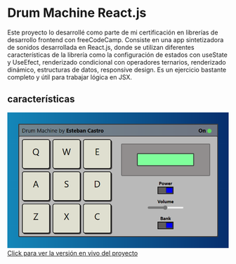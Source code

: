 # Drum Machine React.js

Este proyecto lo desarrollé como parte de mi certificación en librerías de desarrollo frontend con freeCodeCamp. Consiste en una app sintetizadora de sonidos desarrollada en React.js, donde se utilizan diferentes características de la librería como la configuración de estados con useState y UseEfect, renderizado condicional con operadores ternarios, renderizado dinámico, estructuras de datos, responsive design. Es un ejercicio bastante completo y útil para trabajar lógica en JSX.

## características

![Drum Machine](./public/og-drum-machine.png)
[Click para ver la versión en vivo del proyecto](https://codepen.io/ecastroc/full/VwVymmY)